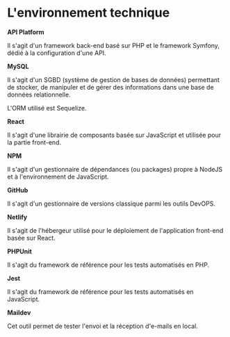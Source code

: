 # L'environnement technique

**API Platform**

Il s'agit d'un framework back-end basé sur PHP et le framework Symfony, dédié à la configuration d'une API.

**MySQL**

Il s'agit d'un SGBD (système de gestion de bases de données) permettant de stocker, de manipuler et de gérer des informations dans une base de données relationnelle.

L'ORM utilisé est Sequelize.

**React**

Il s'agit d'une librairie de composants basée sur JavaScript et utilisée pour la partie front-end.

**NPM**

Il s'agit d'un gestionnaire de dépendances (ou packages) propre à NodeJS et à l'environnement de JavaScript.

**GitHub**

Il s'agit d'un gestionnaire de versions classique parmi les outils DevOPS.

**Netlify**

Il s'agit de l'hébergeur utilisé pour le déploiement de l'application front-end basée sur React.

**PHPUnit**

Il s'agit du framework de référence pour les tests automatisés en PHP.

**Jest**

Il s'agit du framework de référence pour les tests automatisés en JavaScript.

**Maildev**

Cet outil permet de tester l'envoi et la réception d'e-mails en local.
